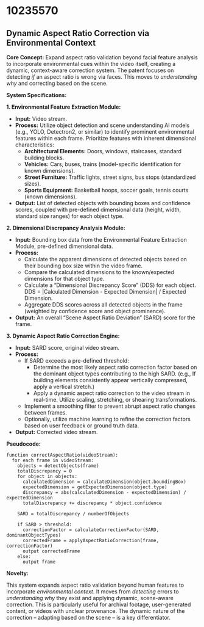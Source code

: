 # 10235570

## Dynamic Aspect Ratio Correction via Environmental Context

**Core Concept:** Expand aspect ratio validation beyond facial feature analysis to incorporate environmental cues within the video itself, creating a dynamic, context-aware correction system. The patent focuses on detecting *if* an aspect ratio is wrong via faces. This moves to *understanding why* and correcting based on the scene.

**System Specifications:**

**1. Environmental Feature Extraction Module:**

*   **Input:** Video stream.
*   **Process:** Utilize object detection and scene understanding AI models (e.g., YOLO, Detectron2, or similar) to identify prominent environmental features within each frame. Prioritize features with inherent dimensional characteristics:
    *   **Architectural Elements:** Doors, windows, staircases, standard building blocks.
    *   **Vehicles:** Cars, buses, trains (model-specific identification for known dimensions).
    *   **Street Furniture:** Traffic lights, street signs, bus stops (standardized sizes).
    *   **Sports Equipment:** Basketball hoops, soccer goals, tennis courts (known dimensions).
*   **Output:** List of detected objects with bounding boxes and confidence scores, coupled with pre-defined dimensional data (height, width, standard size ranges) for each object type.

**2. Dimensional Discrepancy Analysis Module:**

*   **Input:** Bounding box data from the Environmental Feature Extraction Module, pre-defined dimensional data.
*   **Process:**
    *   Calculate the apparent dimensions of detected objects based on their bounding box size within the video frame.
    *   Compare the calculated dimensions to the known/expected dimensions for that object type.
    *   Calculate a “Dimensional Discrepancy Score” (DDS) for each object.  DDS = |Calculated Dimension - Expected Dimension| / Expected Dimension.
    *   Aggregate DDS scores across all detected objects in the frame (weighted by confidence score and object prominence).
*   **Output:**  An overall “Scene Aspect Ratio Deviation” (SARD) score for the frame.

**3. Dynamic Aspect Ratio Correction Engine:**

*   **Input:** SARD score, original video stream.
*   **Process:**
    *   If SARD exceeds a pre-defined threshold:
        *   Determine the most likely aspect ratio correction factor based on the dominant object types contributing to the high SARD. (e.g., If building elements consistently appear vertically compressed, apply a vertical stretch.)
        *   Apply a dynamic aspect ratio correction to the video stream in real-time. Utilize scaling, stretching, or shearing transformations.
    *   Implement a smoothing filter to prevent abrupt aspect ratio changes between frames.
    *   Optionally, utilize machine learning to refine the correction factors based on user feedback or ground truth data.
*   **Output:** Corrected video stream.

**Pseudocode:**

```
function correctAspectRatio(videoStream):
  for each frame in videoStream:
    objects = detectObjects(frame)
    totalDiscrepancy = 0
    for object in objects:
      calculatedDimension = calculateDimension(object.boundingBox)
      expectedDimension = getExpectedDimension(object.type)
      discrepancy = abs(calculatedDimension - expectedDimension) / expectedDimension
      totalDiscrepancy += discrepancy * object.confidence

    SARD = totalDiscrepancy / numberOfObjects

    if SARD > threshold:
      correctionFactor = calculateCorrectionFactor(SARD, dominantObjectTypes)
      correctedFrame = applyAspectRatioCorrection(frame, correctionFactor)
      output correctedFrame
    else:
      output frame
```

**Novelty:**

This system expands aspect ratio validation beyond human features to incorporate *environmental context*.  It moves from *detecting* errors to *understanding why* they exist and applying dynamic, scene-aware correction. This is particularly useful for archival footage, user-generated content, or videos with unclear provenance. The dynamic nature of the correction – adapting based on the scene – is a key differentiator.
